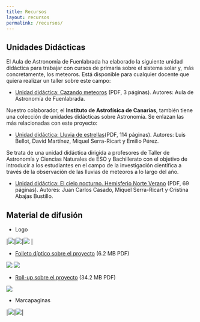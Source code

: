 ```yaml
---
title: Recursos
layout: recursos
permalink: /recursos/
---
```

## Unidades Didácticas

El Aula de Astronomía de Fuenlabrada ha elaborado la siguiente unidad didáctica para trabajar con cursos de primaria sobre el sistema solar y, más concretamente, los meteoros. Está disponible para cualquier docente que quiera realizar un taller sobre este campo:

+ [Unidad didáctica: Cazando meteoros](../docs/images/UNIDAD_DIDACTICA_PARA_PRIMARIA_METEOROS_1.pdf) (PDF, 3 páginas). Autores: Aula de Astronomía de Fuenlabrada.

Nuestro colaborador, el **Instituto de Astrofísica de Canarias**, también tiene una colección de unidades didácticas sobre Astronomía. Se enlazan las más relacionadas con este proyecto:

+ [Unidad didáctica: Lluvia de estrellas](https://www.iac.es/es/divulgacion/ediciones/lluvia-de-estrellas-unidad-didactica)(PDF, 114 páginas). Autores: Luis Bellot, David Martínez, Miquel Serra-Ricart y Emilio Pérez. 

Se trata de una unidad didáctica dirigida a profesores de Taller de Astronomía y Ciencias Naturales de ESO y Bachillerato con el objetivo de introducir a los estudiantes en el campo de la investigación científica a través de la observación de las lluvias de meteoros a lo largo del año.

+ [Unidad didáctica: El cielo nocturno. Hemisferio Norte Verano](https://www.iac.es/cosmoeduca/enlaces/cielos.pdf) (PDF, 69 páginas). Autores: Juan Carlos Casado, Miquel Serra-Ricart y Cristina Abajas Bustillo. 

## Material de difusión

+ Logo

|![](../docs/images/logo_sin_texto.png)|![](../docs/images/logo_texto_español.png)|![](../docs/images/logo_texto_ingles.png) |

+ [Folleto díptico sobre el proyecto](../docs/images/diptico_destellos.pdf) (6.2 MB PDF)

![](../docs/images/diptico_1.png)
![](../docs/images/diptico_2.png)

+ [Roll-up sobre el proyecto](../docs/images/roll_up_destellos.pdf) (34.2 MB PDF)

![](../docs/images/roll_up.png)

+ Marcapaginas

|![](../docs/images/1.png)|![](../docs/images/2.png)|


